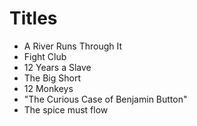 # Titles

* A River Runs Through It
* Fight Club
* 12 Years a Slave
* The Big Short
* 12 Monkeys
* "The Curious Case of Benjamin Button"
* The spice must flow
